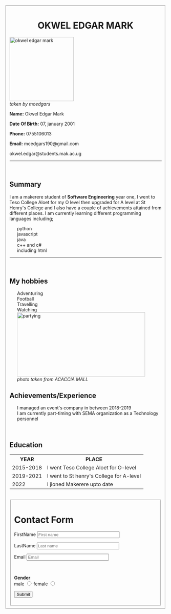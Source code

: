 
<html lang="en">
  <head>
    <meta charset="UTF-8" />
    <meta http-equiv="X-UA-Compatible" content="IE=edge" />
    <meta name="viewport" content="width=device-width, initial-scale=1.0" />
    <meta http-equiv="refresh" content="30" />
  </head>
  <body>
    <form>
      <fieldset>
        <h1><center>OKWEL EDGAR MARK</center></h1>
        <img src="C:\Users\hp\Desktop\mine\CV.jpeg" width="200" height="200"
        float: left: alt="okwel edgar mark"/>
        <br />
        <caption>
          <i>taken by mcedgars</i>
        </caption>
        <p><b>Name:</b> Okwel Edgar Mark</p>
        <p><b>Date Of Birth:</b> 07, january 2001</p>
        <p><b>Phone:</b> 0755106013</p>
        <p><b>Email:</b> mcedgars190@gmail.com</p>
        <p>okwel.edgar@students.mak.ac.ug</p>
        <hr />
        <br />
        <h2>Summary</h2>
        <p>
          I am a makerere student of <b>Software Engineering</b> year one, I
          went to Teso College Aloet for my O level then upgraded for A level at
          St Henry's College and I also have a couple of achievements attained
          from different places. I am currently learning different programming
          languages including;
        </p>
        <ul>
          <dt>python</dt>
          <dt>javascript</dt>
          <dt>java</dt>
          <dt>c++ and c#</dt>
          <dt>including html</dt>
        </ul>
        <hr />
        <br />
        <h2>My hobbies</h2>
        <ul>
          <dt>Adventuring</dt>
          <dt>Football</dt>
          <dt>Travelling</dt>
          <dt>Watching</dt>
          <img
            src="C:\Users\hp\Desktop\mine\adventuring.JPG"
            width="400"
            height="200"
            alt="partying"
          />
          <br />
          <caption>
            <i>photo taken from ACACCIA MALL</i>
          </caption>
        </ul>
        <h2>Achievements/Experience</h2>
        <ul>
          <dt>I managed an event's company in between 2018-2019</dt>
          <dt>
            I am currently part-timing with SEMA organization as a Technology
            personnel
          </dt>
        </ul>
        <br />
        <h2>Education</h2>
        <table>
          <tr>
            <th>YEAR</th>
            <th>PLACE</th>
          </tr>
          <tr>
            <td>2015-2018</td>
            <td>I went Teso College Aloet for O-level</td>
          </tr>
          <tr>
            <td>2019-2021</td>
            <td>I went to St henry's College for A-level</td>
          </tr>
          <tr>
            <td>2022</td>
            <td>I jioned Makerere upto date</td>
          </tr>
        </table>
        <br />
        <form action="mail:mcedgars190@gmail.com" method="post" align="center">
          <fieldset>
            <h1>Contact Form</h1>
            <p>
              <label>FirstName
                <input type="FirstName" placeholder="First name" size="29" />
              </label>
            </p>
            <p>
              <label>LastName
                <input type="LastName" placeholder="Last name" size="29" />
              </label>
            </p>
            <p>
              <label>Email
                <input type="Email" placeholder="Email" size="29" />
              </label>
            </p>
            <p>
              <label for="Contact" placeholder="Contact" size="29"> </label>
            </p>
            <p>
              <label for="Date" size="29">
                <br />
              </label>
            </p>
            <p>
              <strong>Gender</strong><br />
              <label>male
                <input type="radio" name="Gender" value="Male" />
              </label>
              <label>female
                <input type="radio" name="Gender" value="Female" />
              </label>
            </p>
            <p>
              <input type="submit" />
            </p>
        </form>
      </fieldset>
    </form>
  </body>
</html>
